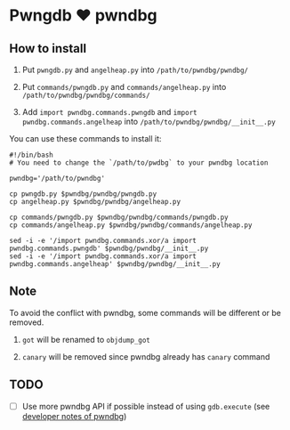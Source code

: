 # Pwngdb ❤️ pwndbg

## How to install

1. Put `pwngdb.py` and `angelheap.py` into `/path/to/pwndbg/pwndbg/`

2. Put `commands/pwngdb.py` and `commands/angelheap.py` into `/path/to/pwndbg/pwndbg/commands/`

3. Add `import pwndbg.commands.pwngdb` and `import pwndbg.commands.angelheap` into `/path/to/pwndbg/pwndbg/__init__.py`

You can use these commands to install it:

```shell
#!/bin/bash
# You need to change the `/path/to/pwdbg` to your pwndbg location

pwndbg='/path/to/pwndbg'

cp pwngdb.py $pwndbg/pwndbg/pwngdb.py
cp angelheap.py $pwndbg/pwndbg/angelheap.py

cp commands/pwngdb.py $pwndbg/pwndbg/commands/pwngdb.py
cp commands/angelheap.py $pwndbg/pwndbg/commands/angelheap.py

sed -i -e '/import pwndbg.commands.xor/a import pwndbg.commands.pwngdb' $pwndbg/pwndbg/__init__.py
sed -i -e '/import pwndbg.commands.xor/a import pwndbg.commands.angelheap' $pwndbg/pwndbg/__init__.py
```

## Note

To avoid the conflict with pwndbg, some commands will be different or be removed.

1. `got` will be renamed to `objdump_got`

2. `canary` will be removed since pwndbg already has `canary` command

## TODO

- [ ] Use more pwndbg API if possible instead of using `gdb.execute` (see [developer notes of pwndbg](https://github.com/pwndbg/pwndbg/blob/dev/DEVELOPING.md))
